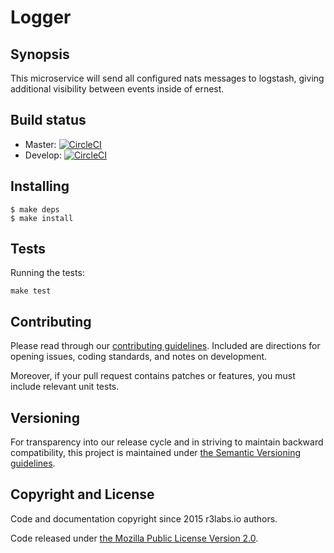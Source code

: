 # Logger

## Synopsis

This microservice will send all configured nats messages to logstash, giving additional visibility between events inside of ernest.

## Build status

* Master: [![CircleCI](https://circleci.com/gh/ernestio/logger/tree/master.svg?style=svg)](https://circleci.com/gh/ernestio/logger/tree/master)
* Develop: [![CircleCI](https://circleci.com/gh/ernestio/logger/tree/develop.svg?style=svg)](https://circleci.com/gh/ernestio/logger/tree/develop)


## Installing

```
$ make deps
$ make install
```

## Tests

Running the tests:
```
make test
```

## Contributing

Please read through our
[contributing guidelines](CONTRIBUTING.md).
Included are directions for opening issues, coding standards, and notes on
development.

Moreover, if your pull request contains patches or features, you must include
relevant unit tests.

## Versioning

For transparency into our release cycle and in striving to maintain backward
compatibility, this project is maintained under [the Semantic Versioning guidelines](http://semver.org/).

## Copyright and License

Code and documentation copyright since 2015 r3labs.io authors.

Code released under
[the Mozilla Public License Version 2.0](LICENSE).
